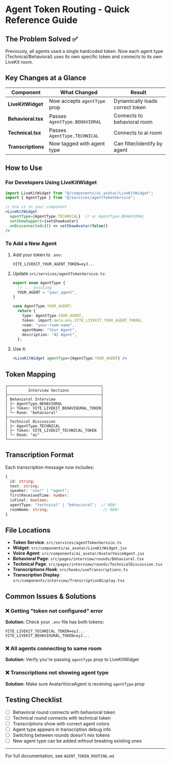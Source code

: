 # Agent Token Routing - Quick Reference Guide

## The Problem Solved ✅
Previously, all agents used a single hardcoded token. Now each agent type (Technical/Behavioral) uses its own specific token and connects to its own LiveKit room.

## Key Changes at a Glance

| Component | What Changed | Result |
|-----------|-------------|--------|
| **LiveKitWidget** | Now accepts `agentType` prop | Dynamically loads correct token |
| **Behavioral.tsx** | Passes `AgentType.BEHAVIORAL` | Connects to behavioral room |
| **Technical.tsx** | Passes `AgentType.TECHNICAL` | Connects to ai room |
| **Transcriptions** | Now tagged with agent type | Can filter/identify by agent |

## How to Use

### For Developers Using LiveKitWidget

```jsx
import LiveKitWidget from "@/components/ai_avatar/LiveKitWidget";
import { AgentType } from "@/services/agentTokenService";

// Use it in your component
<LiveKitWidget 
  agentType={AgentType.TECHNICAL}  // or AgentType.BEHAVIORAL
  setShowSupport={setShowAvatar}
  onDisconnected={() => setShowAvatar(false)}
/>
```

### To Add a New Agent

1. Add your token to `.env`:
   ```env
   VITE_LIVEKIT_YOUR_AGENT_TOKEN=eyJ...
   ```

2. Update `src/services/agentTokenService.ts`:
   ```typescript
   export enum AgentType {
     // ... existing
     YOUR_AGENT = "your_agent",
   }
   
   case AgentType.YOUR_AGENT:
     return {
       type: AgentType.YOUR_AGENT,
       token: import.meta.env.VITE_LIVEKIT_YOUR_AGENT_TOKEN,
       room: "your-room-name",
       agentName: "Your Agent",
       description: "AI Agent",
     };
   ```

3. Use it:
   ```jsx
   <LiveKitWidget agentType={AgentType.YOUR_AGENT} />
   ```

## Token Mapping

```
┌─────────────────────────────────────────┐
│         Interview Sections              │
├─────────────────────────────────────────┤
│ Behavioral Interview                    │
│ ├─ AgentType.BEHAVIORAL                 │
│ ├─ Token: VITE_LIVEKIT_BEHAVIOURAL_TOKEN│
│ └─ Room: "behavioral"                   │
├─────────────────────────────────────────┤
│ Technical Discussion                    │
│ ├─ AgentType.TECHNICAL                  │
│ ├─ Token: VITE_LIVEKIT_TECHNICAL_TOKEN  │
│ └─ Room: "ai"                           │
└─────────────────────────────────────────┘
```

## Transcription Format

Each transcription message now includes:
```typescript
{
  id: string;
  text: string;
  speaker: "user" | "agent";
  firstReceivedTime: number;
  isFinal: boolean;
  agentType: "technical" | "behavioral";  // NEW!
  roomName: string;                        // NEW!
}
```

## File Locations

- **Token Service**: `src/services/agentTokenService.ts`
- **Widget**: `src/components/ai_avatar/LiveKitWidget.jsx`
- **Voice Agent**: `src/components/ai_avatar/AvatarVoiceAgent.jsx`
- **Behavioral Page**: `src/pages/interview/rounds/Behavioral.tsx`
- **Technical Page**: `src/pages/interview/rounds/TechnicalDiscussion.tsx`
- **Transcriptions Hook**: `src/hooks/useTranscriptions.ts`
- **Transcription Display**: `src/components/interview/TranscriptionDisplay.tsx`

## Common Issues & Solutions

### ❌ Getting "token not configured" error
**Solution**: Check your `.env` file has both tokens:
```env
VITE_LIVEKIT_TECHNICAL_TOKEN=eyJ...
VITE_LIVEKIT_BEHAVIOURAL_TOKEN=eyJ...
```

### ❌ All agents connecting to same room
**Solution**: Verify you're passing `agentType` prop to LiveKitWidget

### ❌ Transcriptions not showing agent type
**Solution**: Make sure AvatarVoiceAgent is receiving `agentType` prop

## Testing Checklist

- [ ] Behavioral round connects with behavioral token
- [ ] Technical round connects with technical token
- [ ] Transcriptions show with correct agent colors
- [ ] Agent type appears in transcription debug info
- [ ] Switching between rounds doesn't mix tokens
- [ ] New agent type can be added without breaking existing ones

---

For full documentation, see `AGENT_TOKEN_ROUTING.md`
